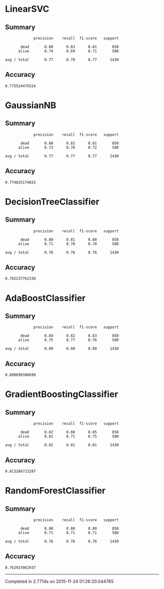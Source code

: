 # LinearSVC
## Summary
                 precision    recall  f1-score   support
    
           dead       0.80      0.83      0.81       850
          alive       0.74      0.69      0.71       580
    
    avg / total       0.77      0.78      0.77      1430
    

## Accuracy
    0.775524475524

# GaussianNB
## Summary
                 precision    recall  f1-score   support
    
           dead       0.80      0.82      0.81       850
          alive       0.73      0.70      0.72       580
    
    avg / total       0.77      0.77      0.77      1430
    

## Accuracy
    0.774825174825

# DecisionTreeClassifier
## Summary
                 precision    recall  f1-score   support
    
           dead       0.80      0.81      0.80       850
          alive       0.71      0.70      0.70       580
    
    avg / total       0.76      0.76      0.76      1430
    

## Accuracy
    0.762237762238

# AdaBoostClassifier
## Summary
                 precision    recall  f1-score   support
    
           dead       0.84      0.82      0.83       850
          alive       0.75      0.77      0.76       580
    
    avg / total       0.80      0.80      0.80      1430
    

## Accuracy
    0.800699300699

# GradientBoostingClassifier
## Summary
                 precision    recall  f1-score   support
    
           dead       0.82      0.88      0.85       850
          alive       0.81      0.71      0.75       580
    
    avg / total       0.81      0.81      0.81      1430
    

## Accuracy
    0.813286713287

# RandomForestClassifier
## Summary
                 precision    recall  f1-score   support
    
           dead       0.80      0.80      0.80       850
          alive       0.71      0.71      0.71       580
    
    avg / total       0.76      0.76      0.76      1430
    

## Accuracy
    0.762937062937

--------------------------------------------------------------------------------
Completed in 2.7714s on 2015-11-24 01:26:20.044765

